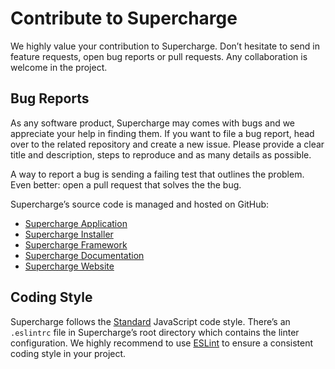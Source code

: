 # Contribute to Supercharge
We highly value your contribution to Supercharge. Don’t hesitate to send in feature requests, open bug reports or pull requests. Any collaboration is welcome in the project.


## Bug Reports
As any software product, Supercharge may comes with bugs and we appreciate your help in finding them. If you want to file a bug report, head over to the related repository and create a new issue. Please provide a clear title and description, steps to reproduce and as many details as possible.

A way to report a bug is sending a failing test that outlines the problem. Even better: open a pull request that solves the the bug.

Supercharge’s source code is managed and hosted on GitHub:

- [Supercharge Application](https://github.com/superchargejs/supercharge)
- [Supercharge Installer](https://github.com/superchargejs/installer)
- [Supercharge Framework](https://github.com/superchargejs/framework)
- [Supercharge Documentation](https://github.com/superchargejs/docs)
- [Supercharge Website](https://github.com/superchargejs/superchargejs.com)


## Coding Style
Supercharge follows the [Standard](https://standardjs.com/) JavaScript code style. There’s an `.eslintrc` file in Supercharge’s root directory which contains the linter configuration. We highly recommend to use [ESLint](https://eslint.org/) to ensure a consistent coding style in your project.
